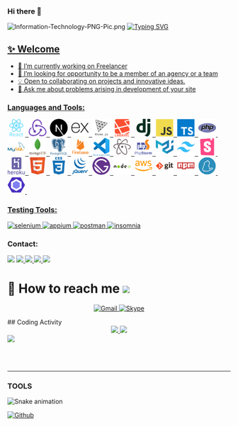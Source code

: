 ### Hi there 👋

<!--
**HarryMao115/HarryMao115** is a ✨ _special_ ✨ repository because its `README.md` (this file) appears on your GitHub profile.

Here are some ideas to get you started:

- 🔭 I’m currently working on ...
- 🌱 I’m currently learning ...
- 👯 I’m looking to collaborate on ...
- 🤔 I’m looking for help with ...
- 💬 Ask me about ...
- 📫 How to reach me: ...
- 😄 Pronouns: ...
- ⚡ Fun fact: ...
-->

<img src="https://github.com/HarryMao115/HarryMao115/blob/main/Information-Technology-PNG-Pic.png" alt="Information-Technology-PNG-Pic.png">

<a href="https://github.com/HarryMao115">
    <img src="https://readme-typing-svg.demolab.com?font=Georgia&size=18&theme=dracula&duration=3000&pause=200&multiline=true&width=1000&height=80&lines=✨I+am+a+Full+Stack+Web+Developer+%7C;+Front-end,+Back-end+|+DataBase+Intergration+|+API+Integration+|+Payment+Gateway+Integration+%7C;+Converting+Figma,+PSD+into+HTML,+CSS,+JavaScript" alt="Typing SVG" />

## ✨ Welcome

- 🔭 I’m currently working on Freelancer
- 🤔 I’m looking for opportunity to be a member of an agency or a team
- 💡 Open to collaborating on projects and innovative ideas.
- 💬 Ask me about problems arising in development of your site

<h3 align="left">Languages and Tools:</h3> 
    
<div align="left">
  <img src="https://github.com/devicons/devicon/blob/master/icons/react/react-original-wordmark.svg" title="React" alt="React" width="40" height="40"/>&nbsp;
  <img src="https://github.com/devicons/devicon/blob/master/icons/redux/redux-original.svg" title="Redux" alt="Redux " width="40" height="40"/>&nbsp;
  <img src="https://github.com/devicons/devicon/blob/master/icons/nextjs/nextjs-original.svg" title="Nextjs" alt="Nextjs " width="40" height="40"/>&nbsp;
  <img src="https://github.com/devicons/devicon/blob/master/icons/express/express-original.svg" title="Expressjs" alt="Expressjs " width="40" height="40"/>&nbsp;
  <img src="https://github.com/devicons/devicon/blob/master/icons/threejs/threejs-original-wordmark.svg" title="Threejs" alt="Threejs " width="40" height="40"/>&nbsp;
  <img src="https://github.com/devicons/devicon/blob/master/icons/laravel/laravel-plain-wordmark.svg" title="Laravel" alt="Laravel " width="40" height="40"/>&nbsp;
  <img src="https://github.com/devicons/devicon/blob/master/icons/django/django-plain.svg" title="Django" alt="Django " width="40" height="40"/>&nbsp;
  <img src="https://github.com/devicons/devicon/blob/master/icons/javascript/javascript-original.svg" title="Javascript" alt="Javascript " width="40" height="40"/>&nbsp;
  <img src="https://github.com/devicons/devicon/blob/master/icons/typescript/typescript-original.svg" title="Typescript" alt="Typescript " width="40" height="40"/>&nbsp;
  <img src="https://github.com/devicons/devicon/blob/master/icons/php/php-original.svg" title="PHP" alt="PHP " width="40" height="40"/>&nbsp;
  <img src="https://github.com/devicons/devicon/blob/master/icons/mysql/mysql-original-wordmark.svg" title="MySQL" alt="MySQL " width="40" height="40"/>&nbsp;
  <img src="https://github.com/devicons/devicon/blob/master/icons/mongodb/mongodb-original-wordmark.svg" title="MongoDB" alt="MongoDB " width="40" height="40"/>&nbsp;
  <img src="https://github.com/devicons/devicon/blob/master/icons/postgresql/postgresql-plain-wordmark.svg" title="PostgreSQL" alt="PostgreSQL " width="40" height="40"/>&nbsp;
  <img src="https://github.com/devicons/devicon/blob/master/icons/firebase/firebase-plain-wordmark.svg" title="Firebase" alt="Firebase" width="40" height="40"/>&nbsp;
  <img src="https://github.com/devicons/devicon/blob/master/icons/vscode/vscode-original-wordmark.svg" title="VsCode" alt="VsCode " width="40" height="40"/>&nbsp;
  <img src="https://github.com/devicons/devicon/blob/master/icons/atom/atom-original.svg" title="Atom" alt="Atom " width="40" height="40"/>&nbsp;
  <img src="https://github.com/devicons/devicon/blob/master/icons/phpstorm/phpstorm-original-wordmark.svg" title="PHPStorm" alt="PHPStorm " width="40" height="40"/>&nbsp;
  <img src="https://github.com/devicons/devicon/blob/master/icons/materialui/materialui-original.svg" title="Material UI" alt="Material UI" width="40" height="40"/>&nbsp;
  <img src="https://github.com/devicons/devicon/blob/master/icons/tailwindcss/tailwindcss-plain.svg" title="Tailwindcss" alt="Tailwindcss" width="40" height="40"/>&nbsp;
  <img src="https://github.com/devicons/devicon/blob/master/icons/storybook/storybook-original.svg" title="StoryBook" alt="StoryBook" width="40" height="40"/>&nbsp;
  <img src="https://github.com/devicons/devicon/blob/master/icons/heroku/heroku-plain-wordmark.svg" title="Heroku" alt="Heroku" width="40" height="40"/>&nbsp;
  <img src="https://github.com/devicons/devicon/blob/master/icons/html5/html5-original.svg" title="HTML5" alt="HTML" width="40" height="40"/>&nbsp;
  <img src="https://github.com/devicons/devicon/blob/master/icons/css3/css3-plain-wordmark.svg"  title="CSS3" alt="CSS" width="40" height="40"/>&nbsp;
  <img src="https://github.com/devicons/devicon/blob/master/icons/jquery/jquery-plain-wordmark.svg" title="JQuery" alt="JQuery" width="40" height="40"/>&nbsp;
  <img src="https://github.com/devicons/devicon/blob/master/icons/gatsby/gatsby-original.svg" title="Gatsby"  alt="Gatsby" width="40" height="40"/>&nbsp;
  <img src="https://github.com/devicons/devicon/blob/master/icons/nodejs/nodejs-original-wordmark.svg" title="NodeJS" alt="NodeJS" width="40" height="40"/>&nbsp;
  <img src="https://github.com/devicons/devicon/blob/master/icons/amazonwebservices/amazonwebservices-plain-wordmark.svg" title="AWS" alt="AWS" width="40" height="40"/>&nbsp;
  <img src="https://github.com/devicons/devicon/blob/master/icons/git/git-original-wordmark.svg" title="Git" **alt="Git" width="40" height="40"/>&nbsp;
  <img src="https://github.com/devicons/devicon/blob/master/icons/npm/npm-original-wordmark.svg" title="Npm" alt="Npm" width="40" height="40"/>&nbsp;
  <img src="https://github.com/devicons/devicon/blob/master/icons/yarn/yarn-original.svg" title="AWS" alt="AWS" width="40" height="40"/>&nbsp;
  <img src="https://github.com/devicons/devicon/blob/master/icons/eslint/eslint-original.svg" title="ESLint" alt="ESLint" width="40" height="40"/>&nbsp;
</div>

<div>
  
<h3 align="left">Testing Tools:</h3>
<a href="https://www.selenium.dev/" target="_blank" rel="noreferrer"> 
  <img alt="selenium" height="40" width="40" src="https://upload.wikimedia.org/wikipedia/commons/d/d5/Selenium_Logo.png">
</a> 
<a href="https://appium.io/" target="_blank" rel="noreferrer"> 
  <img alt="appium" height="40" width="40" src="https://w7.pngwing.com/pngs/372/674/png-transparent-appium-test-automation-software-testing-selenium-calabash-purple-violet-text-thumbnail.png">
</a> 
<a href="https://www.postman.com/" target="_blank" rel="noreferrer"> 
  <img alt="postman" height="40" width="40" src="https://www.svgrepo.com/download/354202/postman-icon.svg">
</a> 
<a href="https://insomnia.rest/download" target="_blank" rel="noreferrer"> 
  <img alt="insomnia" height="40" width="40" src="https://seeklogo.com/images/I/insomnia-logo-A35E09EB19-seeklogo.com.png">
</a>

</div>

<div> 
  
<h3 align="left">Contact:</h3>  
  
<img src="https://github.com/HarryMao115/HarryMao115/blob/main/futuristic-cityscape.jpg">
    
<a href="https://HarryMao115.github.io/" target="_blank">
  <img src="https://img.shields.io/badge/-Site-%23AD0C6D?style=for-the-badge&Color=white" target="_blank">
</a>
<a href="https://www.linkedin.com/in/%F0%9F%92%BBjozeliane-josi-quoos-tubaroski-1878a3228/" target="_blank">
  <img src="https://img.shields.io/badge/-LinkedIn-%230077B5?style=for-the-badge&logo=linkedin&logoColor=white" target="_blank">
</a>
<a href = "mailto:josiquoos@gmail.com">
  <img src="https://img.shields.io/badge/Gmail-D14836?style=for-the-badge&logo=gmail&logoColor=white" target="_blank">
</a>
<a href="https://www.instagram.com/jojoquoostubaroski/" target="_blank">
  <img src="https://img.shields.io/badge/-Instagram-%23E4405F?style=for-the-badge&logo=instagram&logoColor=white" target="_blank">
</a>

</div>
<h1 font-weight="bold">
  📮 How to reach me
  <img src='https://raw.githubusercontent.com/ShahriarShafin/ShahriarShafin/main/Assets/handshake.gif' width="100" />
</h1>

<p align='center'>
  <a href="mailto:petj.ring@gmail.com" target="_blank">
    <img src="https://img.shields.io/badge/Gmail-D14836?style=for-the-badge&logo=gmail&logoColor=white" alt="Gmail">
  </a>
  <!-- <a href="https://discordapp.com/users/Genie#7900">
    <img src="https://img.shields.io/badge/Discord-7289DA?style=for-the-badge&logo=discord&logoColor=white" alt="Discord">
  </a> -->
  <a href="https://join.skype.com/invite/ou1rf7wkUsao" target="_blank">
    <img src="https://img.shields.io/badge/Skype-0078d4?style=for-the-badge&logo=skype&logoColor=white" alt="Skype">
  </a>
</p>
## Coding Activity

<br/>

<div align="center">
  <a href="https://github.com/HarryMao115">
    <img height="150em" src="https://github-readme-stats.vercel.app/api?username=HarryMao115&show_icons=true&theme=dracula&include_all_commits=true&count_private=true"/>
    <img height="150em" src="https://github-readme-stats.vercel.app/api/top-langs/?username=HarryMao115&layout=compact&langs_count=7&theme=dracula"/>
  </a>
</div>
<a href="https://github.com/anuraghazra/github-readme-stats">
  <img height=200 align="center" src="https://github-readme-stats.vercel.app/api?username=HarryMao115" />
</a>
<br><br><br><br><hr>
<h3>TOOLS</h3>
  
<div> 
 
  ![Snake animation](https://github.com/HarryMao115/HarryMao115/blob/main/github-contribution-grid-snake.svg)
    
  [![Github](https://img.shields.io/github/followers/HarryMao115?label=Follow&style=social)](https://github.com/HarryMao115)

</div>
    
<div>
    
    
    
 </div>

